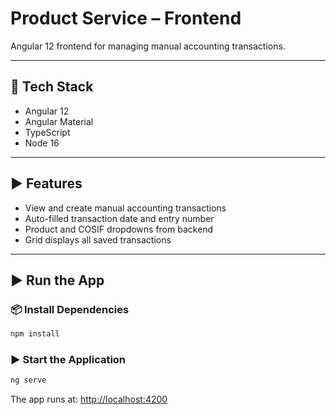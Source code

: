 # Product Service – Frontend

Angular 12 frontend for managing manual accounting transactions.

---

## 🧰 Tech Stack

- Angular 12  
- Angular Material  
- TypeScript
- Node 16

---

## ▶️ Features

- View and create manual accounting transactions  
- Auto-filled transaction date and entry number  
- Product and COSIF dropdowns from backend  
- Grid displays all saved transactions

---

## ▶️ Run the App

### 📦 Install Dependencies

```bash
npm install
```

### ▶️ Start the Application

```bash
ng serve
```

The app runs at: [http://localhost:4200](http://localhost:4200)
